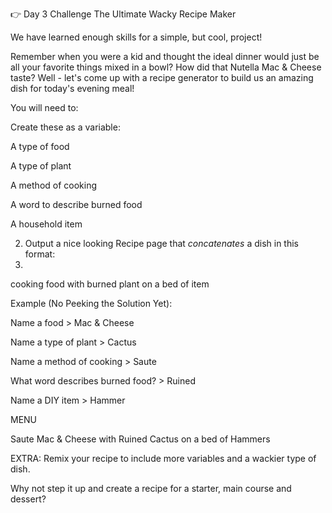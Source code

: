 👉 Day 3 Challenge
The Ultimate Wacky Recipe Maker

We have learned enough skills for a simple, but cool, project!

Remember when you were a kid and thought the ideal dinner would just be all your favorite things mixed in a bowl? How did that Nutella Mac & Cheese taste? Well - let's come up with a recipe generator to build us an amazing dish for today's evening meal!

You will need to:

Create these as a variable:

A type of food

A type of plant

A method of cooking

A word to describe burned food

A household item

2. Output a nice looking Recipe page that *concatenates* a dish in this format:
3. 
cooking food with burned plant on a bed of item

Example (No Peeking the Solution Yet):

Name a food > Mac & Cheese

Name a type of plant > Cactus

Name a method of cooking > Saute  

What word describes burned food? > Ruined

Name a DIY item > Hammer

MENU

Saute Mac & Cheese with Ruined Cactus on a bed of Hammers

EXTRA: Remix your recipe to include more variables and a wackier type of dish.

Why not step it up and create a recipe for a starter, main course and dessert?

